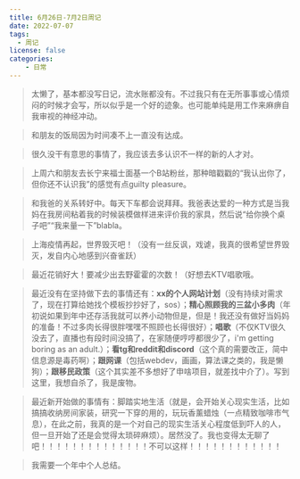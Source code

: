 ```yaml
---
title: 6月26日-7月2日周记
date: 2022-07-07
tags:
  - 周记
license: false
categories:
    - 日常
---
```


> 太懒了，基本都没写日记，流水账都没有。不过我只有在无所事事或心情烦闷的时候才会写，所以似乎是一个好的迹象。也可能单纯是用工作来麻痹自我审视的神经冲动。

> 和朋友的饭局因为时间凑不上一直没有达成。

> 很久没干有意思的事情了，我应该去多认识不一样的新的人才对。

> 上周六和朋友去长宁来福士面基一个B站粉丝，那种暗戳戳的“我认出你了，但你还不认识我”的感觉有点guilty pleasure。

> 和我爸的关系转好中。每天下车都会说拜拜。我爸表达爱的一种方式是当我妈在我房间粘着我的时候装模做样进来评价我的家具，然后说“给你换个桌子吧”“我来量一下”blabla。

> 上海疫情再起，世界毁灭吧！（没有一丝反讽，戏谑，我真的很希望世界毁灭，发自内心地感到兴奋雀跃）

> 最近花销好大！要减少出去野霍霍的次数！（好想去KTV唱歌哦。

> 最近没有在坚持做下去的事情还有：**xx的个人网站计划**（没有持续对需求了，现在打算给她找个模板抄抄好了，sos）；**精心照顾我的三盆小多肉**（年初说如果到年中还存活我就可以养小动物但是，但是！我还没有做好当妈妈的准备！不过多肉长得很胖嘿嘿不照顾也长得很好）；**唱歌**（不仅KTV很久没去了，直播也有段时间没搞了，在家随便哼哼都很少了，i'm getting boring as an adult.）；**看tg和reddit和discord**（这个真的需要改正，简中信息源是毒药啊）；**跟网课**（包括webdev，画画，算法课之类的，我是懒狗）；**跟移民政策**（这个其实差不多想好了申啥项目，就差找中介了）。写到这里，我想自杀了，我是废物。

> 最近新开始做的事情有：脚踏实地生活（就是，会开始关心现实生活，比如搞搞收纳房间家装，研究一下穿的用的，玩玩香薰蜡烛（一点精致咖啡市气息），在此之前，我真的是一个对自己的现实生活关心程度低到吓人的人，但一旦开始了还是会觉得太琐碎麻烦）。居然没了。我也变得太无聊了吧！！！！！！！！！！！！！！不可以这样！！！！！！！！！！！！

> 我需要一个年中个人总结。

